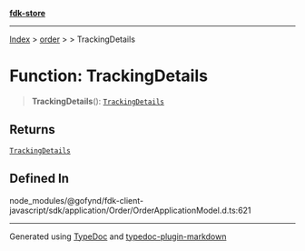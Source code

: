 [**fdk-store**](../../../README.md)
***

[Index](../../../API.md) > [order](../../README.md) > [<internal>](../README.md) > TrackingDetails

# Function: TrackingDetails

> **TrackingDetails**(): [`TrackingDetails`](../type-aliases/type-alias.TrackingDetails.md)

## Returns

[`TrackingDetails`](../type-aliases/type-alias.TrackingDetails.md)

## Defined In

node\_modules/@gofynd/fdk-client-javascript/sdk/application/Order/OrderApplicationModel.d.ts:621

***
Generated using [TypeDoc](https://typedoc.org/) and [typedoc-plugin-markdown](https://www.npmjs.com/package/typedoc-plugin-markdown)
